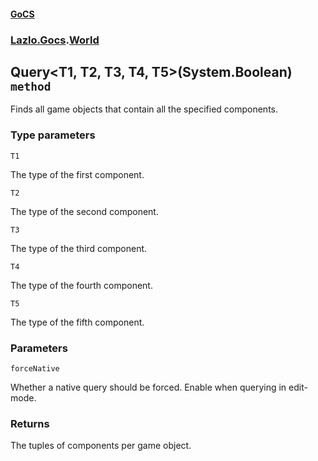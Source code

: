 #### [GoCS](./GoCS.md 'GoCS')
### [Lazlo.Gocs](./GoCS.md#Lazlo-Gocs 'Lazlo.Gocs').[World](./Lazlo-Gocs-World.md 'Lazlo.Gocs.World')
## Query&lt;T1, T2, T3, T4, T5&gt;(System.Boolean) `method`
Finds all game objects that contain all the specified components.
### Type parameters

<a name='Lazlo-Gocs-World-Query-T1-_T2-_T3-_T4-_T5-(System-Boolean)-T1'></a>
`T1`

The type of the first component.

<a name='Lazlo-Gocs-World-Query-T1-_T2-_T3-_T4-_T5-(System-Boolean)-T2'></a>
`T2`

The type of the second component.

<a name='Lazlo-Gocs-World-Query-T1-_T2-_T3-_T4-_T5-(System-Boolean)-T3'></a>
`T3`

The type of the third component.

<a name='Lazlo-Gocs-World-Query-T1-_T2-_T3-_T4-_T5-(System-Boolean)-T4'></a>
`T4`

The type of the fourth component.

<a name='Lazlo-Gocs-World-Query-T1-_T2-_T3-_T4-_T5-(System-Boolean)-T5'></a>
`T5`

The type of the fifth component.
### Parameters

<a name='Lazlo-Gocs-World-Query-T1-_T2-_T3-_T4-_T5-(System-Boolean)-forceNative'></a>
`forceNative`

Whether a native query should be forced. Enable when querying in edit-mode.
### Returns
The tuples of components per game object.
